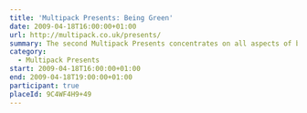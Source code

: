 ```yaml
---
title: 'Multipack Presents: Being Green'
date: 2009-04-18T16:00:00+01:00
url: http://multipack.co.uk/presents/
summary: The second Multipack Presents concentrates on all aspects of being green and how the Internet can have a positive effect towards a more eco-friendly lifestyle.
category:
  - Multipack Presents
start: 2009-04-18T16:00:00+01:00
end: 2009-04-18T19:00:00+01:00
participant: true
placeId: 9C4WF4H9+49
---
```


